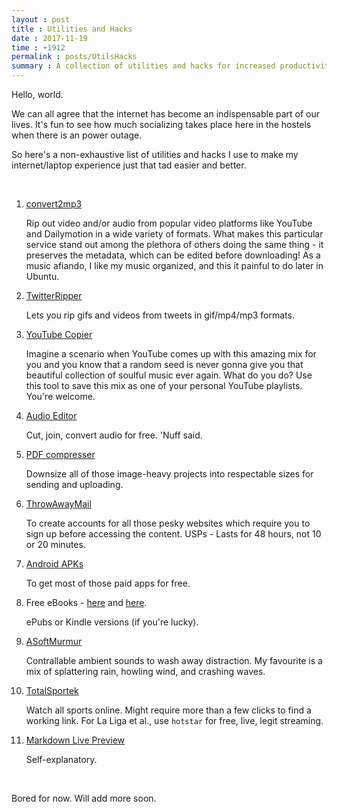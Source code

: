 ```yaml
---
layout : post
title : Utilities and Hacks
date : 2017-11-19
time : +1912
permalink : posts/UtilsHacks
summary : A collection of utilities and hacks for increased productivity.
---
```


<!-- # El Primero. -->

Hello, world. <br>

We can all agree that the internet has become an indispensable part of our lives. It's fun to see how much socializing takes place here in the hostels when there is an power outage.  

So here's a non-exhaustive list of utilities and hacks I use to make my internet/laptop experience just that tad easier and better.  

<br>

1.	[convert2mp3](http://convert2mp3.net/en/)  

	Rip out video and/or audio from popular video platforms like YouTube and Dailymotion in a wide variety of formats. What makes this particular service stand out among the plethora of others doing the same thing - it preserves the metadata, which can be edited before downloading! As a music afiando, I like my music organized, and this it painful to do later in Ubuntu.

2.	[TwitterRipper](http://www.downloadtwittervideo.com/TwitterGif.php)

	Lets you rip gifs and videos from tweets in gif/mp4/mp3 formats.

3. 	[YouTube Copier](https://ctrlq.org/youtube/playlists/)

	Imagine a scenario when YouTube comes up with this amazing mix for you and you know that a random seed is never gonna give you that beautiful collection of soulful music ever again. What do you do? Use this tool to save this mix as one of your personal YouTube playlists. You're welcome.

4.	[Audio Editor](http://audiojoiner.com/audio_join.php)

	Cut, join, convert audio for free. 'Nuff said.

5. 	[PDF compresser](https://www.ilovepdf.com/compress_pdf)

	Downsize all of those image-heavy projects into respectable sizes for sending and uploading.

6.	[ThrowAwayMail](http://www.throwawaymail.com/en)

	To create accounts for all those pesky websites which require you to sign up before accessing the content. USPs - Lasts for 48 hours, not 10 or 20 minutes.

7.	[Android APKs](https://oceanofapk.com/)

	To get most of those paid apps for free.

8.	Free eBooks - [here](https://ebook.bike/search/) and [here](https://www.gutenberg.org/).

	ePubs or Kindle versions (if you're lucky).

9.	[ASoftMurmur](https://asoftmurmur.com/)

	Contrallable ambient sounds to wash away distraction. My favourite is a mix of splattering rain, howling wind, and crashing waves.

10.	[TotalSportek](http://www.totalsportek.com/)

	Watch all sports online. Might require more than a few clicks to find a working link. For La Liga et al., use `hotstar` for free, live, legit streaming.

11. [Markdown Live Preview](http://markdownlivepreview.com/)

	Self-explanatory. 

<br>

Bored for now. Will add more soon.

<!-- <sub>
1 Yes, I call it a Log. And no, don't snigger, it is **not** a diary. <br>
2 No, I don't have Tamil origins. So why do I call her that, and my sister *Akka*? Well, long story, let's keep that for another time...
</sub>
 -->